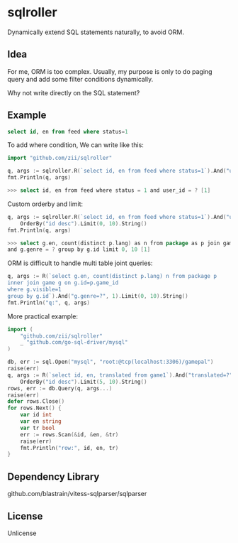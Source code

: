 # sqlroller
Dynamically extend SQL statements naturally, to avoid ORM.

## Idea
For me, ORM is too complex. Usually, my purpose is only to do paging query and add some filter conditions dynamically.

Why not write directly on the SQL statement?

## Example

```sql
select id, en from feed where status=1
```

To add where condition, We can write like this:

```go
import "github.com/zii/sqlroller"

q, args := sqlroller.R(`select id, en from feed where status=1`).And("user_id=?", 1).String()
fmt.Println(q, args)

>>> select id, en from feed where status = 1 and user_id = ? [1]
```

Custom orderby and limit:

```go
q, args := sqlroller.R(`select id, en from feed where status=1`).And("user_id=?", 1).
	OrderBy("id desc").Limit(0, 10).String()
fmt.Println(q, args)

>>> select g.en, count(distinct p.lang) as n from package as p join game as g on g.id = p.game_id where g.visible = 1 
and g.genre = ? group by g.id limit 0, 10 [1]
```

ORM is difficult to handle multi table joint queries:

```go
q, args := R(`select g.en, count(distinct p.lang) n from package p 
inner join game g on g.id=p.game_id
where g.visible=1
group by g.id`).And("g.genre=?", 1).Limit(0, 10).String()
fmt.Println("q:", q, args)
```

More practical example:

```go
import (
    "github.com/zii/sqlroller"
    _ "github.com/go-sql-driver/mysql"	
)

db, err := sql.Open("mysql", "root:@tcp(localhost:3306)/gamepal")
raise(err)
q, args := R(`select id, en, translated from game1`).And("translated=?", 1).
    OrderBy("id desc").Limit(5, 10).String()
rows, err := db.Query(q, args...)
raise(err)
defer rows.Close()
for rows.Next() {
    var id int
    var en string
    var tr bool
    err := rows.Scan(&id, &en, &tr)
    raise(err)
    fmt.Println("row:", id, en, tr)
}
```

## Dependency Library
github.com/blastrain/vitess-sqlparser/sqlparser

## License
Unlicense
